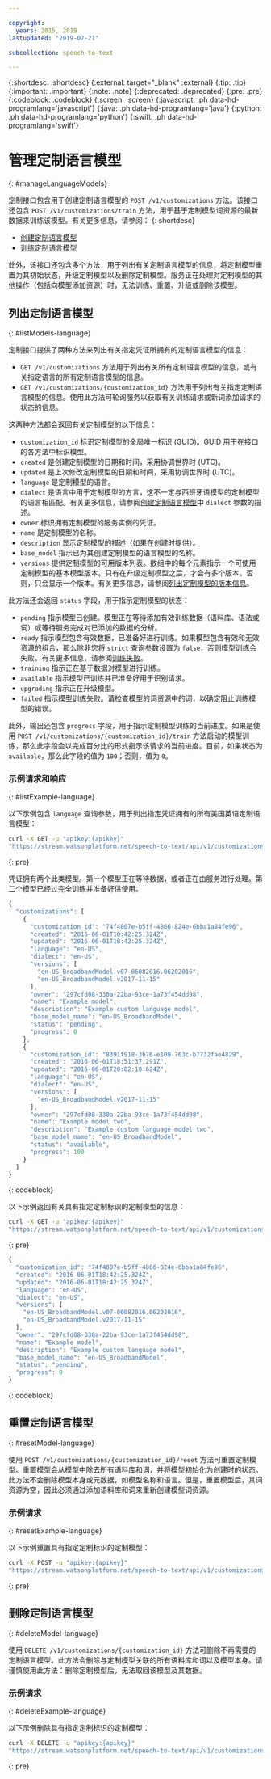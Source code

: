 ```yaml
---

copyright:
  years: 2015, 2019
lastupdated: "2019-07-21"

subcollection: speech-to-text

---
```


{:shortdesc: .shortdesc}
{:external: target="_blank" .external}
{:tip: .tip}
{:important: .important}
{:note: .note}
{:deprecated: .deprecated}
{:pre: .pre}
{:codeblock: .codeblock}
{:screen: .screen}
{:javascript: .ph data-hd-programlang='javascript'}
{:java: .ph data-hd-programlang='java'}
{:python: .ph data-hd-programlang='python'}
{:swift: .ph data-hd-programlang='swift'}

# 管理定制语言模型
{: #manageLanguageModels}

定制接口包含用于创建定制语言模型的 `POST /v1/customizations` 方法。该接口还包含 `POST /v1/customizations/train` 方法，用于基于定制模型词资源的最新数据来训练该模型。有关更多信息，请参阅：
{: shortdesc}

-   [创建定制语言模型](/docs/services/speech-to-text?topic=speech-to-text-languageCreate#createModel-language)
-   [训练定制语言模型](/docs/services/speech-to-text?topic=speech-to-text-languageCreate#trainModel-language)

此外，该接口还包含多个方法，用于列出有关定制语言模型的信息，将定制模型重置为其初始状态，升级定制模型以及删除定制模型。服务正在处理对定制模型的其他操作（包括向模型添加资源）时，无法训练、重置、升级或删除该模型。

## 列出定制语言模型
{: #listModels-language}

定制接口提供了两种方法来列出有关指定凭证所拥有的定制语言模型的信息：

-   `GET /v1/customizations` 方法用于列出有关所有定制语言模型的信息，或有关指定语言的所有定制语言模型的信息。
-   `GET /v1/customizations/{customization_id}` 方法用于列出有关指定定制语言模型的信息。使用此方法可轮询服务以获取有关训练请求或新词添加请求的状态的信息。

这两种方法都会返回有关定制模型的以下信息：

-   `customization_id` 标识定制模型的全局唯一标识 (GUID)。GUID 用于在接口的各方法中标识模型。
-   `created` 是创建定制模型的日期和时间，采用协调世界时 (UTC)。
-   `updated` 是上次修改定制模型的日期和时间，采用协调世界时 (UTC)。
-   `language` 是定制模型的语言。
-   `dialect` 是语言中用于定制模型的方言，这不一定与西班牙语模型的定制模型的语言相匹配。有关更多信息，请参阅[创建定制语言模型](/docs/services/speech-to-text?topic=speech-to-text-languageCreate#createModel-language)中 `dialect` 参数的描述。
-   `owner` 标识拥有定制模型的服务实例的凭证。
-   `name` 是定制模型的名称。
-   `description` 显示定制模型的描述（如果在创建时提供）。
-   `base_model` 指示已为其创建定制模型的语言模型的名称。
-   `versions` 提供定制模型的可用版本列表。数组中的每个元素指示一个可使用定制模型的基本模型版本。只有在升级定制模型之后，才会有多个版本。否则，只会显示一个版本。有关更多信息，请参阅[列出定制模型的版本信息](/docs/services/speech-to-text?topic=speech-to-text-customUpgrade#upgradeList)。

此方法还会返回 `status` 字段，用于指示定制模型的状态：

-   `pending` 指示模型已创建。模型正在等待添加有效训练数据（语料库、语法或词）或等待服务完成对已添加的数据的分析。
-   `ready` 指示模型包含有效数据，已准备好进行训练。如果模型包含有效和无效资源的组合，那么除非您将 `strict` 查询参数设置为 `false`，否则模型训练会失败。有关更多信息，请参阅[训练失败](/docs/services/speech-to-text?topic=speech-to-text-languageCreate#failedTraining-language)。
-   `training` 指示正在基于数据对模型进行训练。
-   `available` 指示模型已训练并已准备好用于识别请求。
-   `upgrading` 指示正在升级模型。
-   `failed` 指示模型训练失败。请检查模型的词资源中的词，以确定阻止训练模型的错误。

此外，输出还包含 `progress` 字段，用于指示定制模型训练的当前进度。如果是使用 `POST /v1/customizations/{customization_id}/train` 方法启动的模型训练，那么此字段会以完成百分比的形式指示该请求的当前进度。目前，如果状态为 `available`，那么此字段的值为 `100`；否则，值为 `0`。

### 示例请求和响应
{: #listExample-language}

以下示例包含 `language` 查询参数，用于列出指定凭证拥有的所有美国英语定制语言模型：

```bash
curl -X GET -u "apikey:{apikey}"
"https://stream.watsonplatform.net/speech-to-text/api/v1/customizations?language=en-US"
```
{: pre}

凭证拥有两个此类模型。第一个模型正在等待数据，或者正在由服务进行处理。第二个模型已经过完全训练并准备好供使用。

```javascript
{
  "customizations": [
    {
      "customization_id": "74f4807e-b5ff-4866-824e-6bba1a84fe96",
      "created": "2016-06-01T18:42:25.324Z",
      "updated": "2016-06-01T18:42:25.324Z",
      "language": "en-US",
      "dialect": "en-US",
      "versions": [
        "en-US_BroadbandModel.v07-06082016.06202016",
        "en-US_BroadbandModel.v2017-11-15"
      ],
      "owner": "297cfd08-330a-22ba-93ce-1a73f454dd98",
      "name": "Example model",
      "description": "Example custom language model",
      "base_model_name": "en-US_BroadbandModel",
      "status": "pending",
      "progress": 0
    },
    {
      "customization_id": "8391f918-3b76-e109-763c-b7732fae4829",
      "created": "2016-06-01T18:51:37.291Z",
      "updated": "2016-06-01T20:02:10.624Z",
      "language": "en-US",
      "dialect": "en-US",
      "versions": [
        "en-US_BroadbandModel.v2017-11-15"
      ],
      "owner": "297cfd08-330a-22ba-93ce-1a73f454dd98",
      "name": "Example model two",
      "description": "Example custom language model two",
      "base_model_name": "en-US_BroadbandModel",
      "status": "available",
      "progress": 100
    }
  ]
}
```
{: codeblock}

以下示例返回有关具有指定定制标识的定制模型的信息：

```bash
curl -X GET -u "apikey:{apikey}"
"https://stream.watsonplatform.net/speech-to-text/api/v1/customizations/{customization_id}"
```
{: pre}

```javascript
{
  "customization_id": "74f4807e-b5ff-4866-824e-6bba1a84fe96",
  "created": "2016-06-01T18:42:25.324Z",
  "updated": "2016-06-01T18:42:25.324Z",
  "language": "en-US",
  "dialect": "en-US",
  "versions": [
    "en-US_BroadbandModel.v07-06082016.06202016",
    "en-US_BroadbandModel.v2017-11-15"
  ],
  "owner": "297cfd08-330a-22ba-93ce-1a73f454dd98",
  "name": "Example model",
  "description": "Example custom language model",
  "base_model_name": "en-US_BroadbandModel",
  "status": "pending",
  "progress": 0
}
```
{: codeblock}

## 重置定制语言模型
{: #resetModel-language}

使用 `POST /v1/customizations/{customization_id}/reset` 方法可重置定制模型。重置模型会从模型中除去所有语料库和词，并将模型初始化为创建时的状态。此方法不会删除模型本身或元数据，如模型名称和语言。但是，重置模型后，其词资源为空，因此必须通过添加语料库和词来重新创建模型词资源。

### 示例请求
{: #resetExample-language}

以下示例重置具有指定定制标识的定制模型：

```bash
curl -X POST -u "apikey:{apikey}"
"https://stream.watsonplatform.net/speech-to-text/api/v1/customizations/{customization_id}/reset"
```
{: pre}

## 删除定制语言模型
{: #deleteModel-language}

使用 `DELETE /v1/customizations/{customization_id}` 方法可删除不再需要的定制语言模型。此方法会删除与定制模型关联的所有语料库和词以及模型本身。请谨慎使用此方法：删除定制模型后，无法取回该模型及其数据。

### 示例请求
{: #deleteExample-language}

以下示例删除具有指定定制标识的定制模型：

```bash
curl -X DELETE -u "apikey:{apikey}"
"https://stream.watsonplatform.net/speech-to-text/api/v1/customizations/{customization_id}"
```
{: pre}
